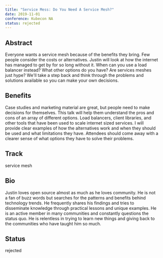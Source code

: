 ```yaml
---
title: "Service Mess: Do You Need A Service Mesh?"
date: 2019-11-01
conference: Kubecon NA
status: rejected
---
```


## Abstract
Everyone wants a service mesh because of the benefits they bring. Few people consider the costs or alternatives. Justin will look at how the internet has managed to get by for so long without it. When can you use a load balancer instead? What other options do you have? Are services meshes just hype? We'll take a step back and think through the problems and solutions available so you can make your own decisions.

## Benefits
Case studies and marketing material are great, but people need to make decisions for themselves. This talk will help them understand the pros and cons of an array of different options. Load balancers, client libraries, and other tools that have been used to scale internet sized services.
I will provide clear examples of how the alternatives work and when they should be used and what limitations they have. Attendees should come away with a clearer sense of what options they have to solve their problems.

## Track
service mesh

## Bio
Justin loves open source almost as much as he loves community. He is not a fan of buzz words but searches for the patterns and benefits behind technology trends. He frequently shares his findings and tries to disseminate knowledge through practical lessons and unique examples. He is an active member in many communities and constantly questions the status quo. He is relentless in trying to learn new things and giving back to the communities who have taught him so much.

## Status
rejected
